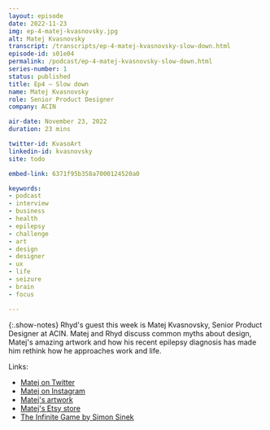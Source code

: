 ```yaml
---
layout: episode
date: 2022-11-23
img: ep-4-matej-kvasnovsky.jpg
alt: Matej Kvasnovsky
transcript: /transcripts/ep-4-matej-kvasnovsky-slow-down.html
episode-id: s01e04
permalink: /podcast/ep-4-matej-kvasnovsky-slow-down.html
series-number: 1
status: published
title: Ep4 — Slow down
name: Matej Kvasnovsky
role: Senior Product Designer
company: ACIN

air-date: November 23, 2022
duration: 23 mins

twitter-id: KvasoArt
linkedin-id: kvasnovsky
site: todo

embed-link: 6371f95b358a7000124520a0

keywords:
- podcast
- interview
- business
- health
- epilepsy
- challenge
- art
- design
- designer
- ux
- life
- seizure
- brain
- focus

---
```


{:.show-notes}
Rhyd's guest this week is Matej Kvasnovsky, Senior Product Designer at ACIN. Matej and Rhyd discuss common myths about design, Matej's amazing artwork and how his recent epilepsy diagnosis has made him rethink how he approaches work and life.

Links:

* [Matej on Twitter](https://twitter.com/KvasoArt)
* [Matej on Instagram](https://www.instagram.com/kvaso.art/)
* [Matej's artwork](https://kvaso.art)
* [Matej's Etsy store](https://www.etsy.com/uk/shop/KvasoArt)
* [The Infinite Game by Simon Sinek](https://simonsinek.com/product/the-infinite-game/)